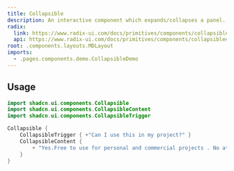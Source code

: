 ```yaml
---
title: Collapsible
description: An interactive component which expands/collapses a panel.
radix:
  link: https://www.radix-ui.com/docs/primitives/components/collapsible
  api: https://www.radix-ui.com/docs/primitives/components/collapsible#api-reference
root: .components.layouts.MDLayout
imports:
  - .pages.components.demo.CollapsibleDemo
---
```


<ComponentPreview component="CollapsibleDemo" file="CollapsibleDemo" />

## Usage

```kotlin
import shadcn.ui.components.Collapsible
import shadcn.ui.components.CollapsibleContent
import shadcn.ui.components.CollapsibleTrigger
```

```kotlin
Collapsible {
    CollapsibleTrigger { +"Can I use this in my project?" }
    CollapsibleContent {
        + "Yes.Free to use for personal and commercial projects . No attribution required."
    }
}
```